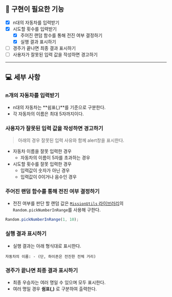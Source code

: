 ## 🎯 구현이 필요한 기능

- [x] n대의 자동차를 입력받기
- [x] 시도할 횟수를 입력받기
  - [x] 주어진 랜덤 함수를 통해 전진 여부 결정하기
  - [x] 실행 결과 표시하기
- [ ] 경주가 끝나면 최종 결과 표시하기
- [ ] 사용자가 잘못된 입력 값을 작성하면 경고하기

---

## 💻 세부 사항

### n개의 자동차를 입력받기
- n대의 자동차는 **쉼표(,)**를 기준으로 구분한다.
- 각 자동차의 이름은 최대 5자까지이다.

### 사용자가 잘못된 입력 값을 작성하면 경고하기
> 아래의 경우 잘못된 입력 사유와 함께 alert창을 표시한다.
- 자동차 이름을 잘못 입력한 경우
  - 자동차의 이름이 5자를 초과하는 경우
- 시도할 횟수를 잘못 입력한 경우
  - 입력값이 숫자가 아닌 경우
  - 입력값이 0이거나 음수인 경우

### 주어진 랜덤 함수를 통해 전진 여부 결정하기
- 전진 여부를 판단 할 랜덤 값은 [`MissionUtils` 라이브러리](https://github.com/woowacourse-projects/javascript-mission-utils#mission-utils)의 `Random.pickNumberInRange`를 사용해 구한다.

```js
Random.pickNumberInRange(1, 10);
```

### 실행 결과 표시하기
- 실행 결과는 아래 형식대로 표시한다.
```text
자동차의 이름: - (단, 하이픈은 전진한 전체 거리)
```

### 경주가 끝나면 최종 결과 표시하기
- 최종 우승자는 여러 명일 수 있으며 모두 표시한다.
- 여러 명일 경우 **쉼표(,)** 로 구분하여 출력한다.
